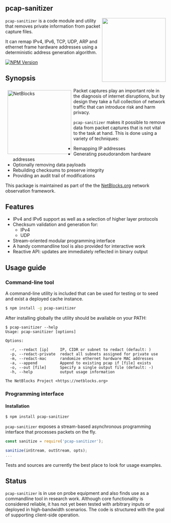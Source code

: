 ## pcap-sanitizer

<img src="https://netblocks.org/images/netblocks-pcap-sticker.png" width="200px" align="right" />

``pcap-sanitizer`` is a code module and utility that removes private information from packet capture files.

It can remap IPv4, IPv6, TCP, UDP, ARP and ethernet frame hardware addresses using a deterministic address generation algorithm.

[![NPM Version][npm-image]][npm-url]

## Synopsis

<img src="https://netblocks.org/files/netblocks-logo.png" width="200px" align="left" alt="NetBlocks" style="margin: 0.5em;" />

Packet captures play an important role in the diagnosis of internet disruptions, but by design they take a full collection of network traffic that can introduce risk and harm privacy.

``pcap-sanitizer`` makes it possible to remove data from packet captures that is not vital to the task at hand. This is done using a variety of techniques:

* Remapping IP addresses
* Generating pseudorandom hardware addresses
* Optionally removing data payloads
* Rebuilding checksums to preserve integrity
* Providing an audit trail of modifications

This package is maintained as part of the the
[NetBlocks.org](https://netblocks.org) network observation framework.

## Features

* IPv4 and IPv6 support as well as a selection of higher layer protocols
* Checksum validation and generation for:
  - IPv4
  - UDP
* Stream-oriented modular programming interface
* A handy commandline tool is also provided for interactive work
* Reactive API: updates are immediately reflected in binary output

## Usage guide

### Command-line tool

A command-line utility is included that can be used for testing or to seed and exist a deployed cache instance.

```bash
$ npm install -g pcap-sanitizer
```

After installing globally the utility should be available on your PATH:

```
$ pcap-sanitizer --help
Usage: pcap-sanitizer [options]

Options:

  -r, --redact [ip]     IP, CIDR or subnet to redact (default: )
  -p, --redact-private  redact all subnets assigned for private use
  -m, --redact-mac      randomize ethernet hardware MAC addresses
  -a, --append          Append to existing pcap if [file] exists
  -o, --out [file]      Specify a single output file (default: -)
  -h, --help            output usage information

The NetBlocks Project <https://netblocks.org>
```

### Programming interface

#### Installation

```bash
$ npm install pcap-sanitizer
```

`pcap-sanitizer` exposes a stream-based asynchronous programming interface that processes packets on the fly.

```js
const sanitize = require('pcap-sanitizer');

sanitize(inStream, outStream, opts);
...
```

Tests and sources are currently the best place to look for usage examples.

## Status

`pcap-sanitizer` is in use on probe equipment and also finds use as a commandline tool in research work. Although core functionality is considered reliable, it has not yet been tested with arbitrary inputs or deployed in high-bandwidth scenarios. The code is structured with the goal of supporting client-side operation.

[npm-image]: https://img.shields.io/npm/v/pcap-sanitizer.svg?style=flat-square
[npm-url]: https://npmjs.org/package/pcap-sanitizer
[npm-downloads]: https://img.shields.io/npm/dm/pcap-sanitizer.svg?style=flat-square
